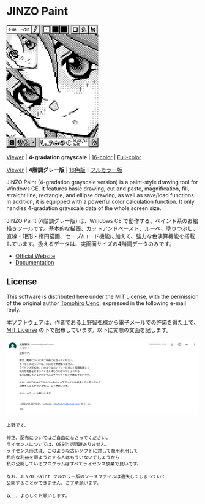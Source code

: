 # JINZO Paint

![JINZO Paint](loope.gif)

[Viewer](/../viewer) | **4-gradation grayscale** | [16-color](/../16-color) | [Full-color](/../full-color)

[Viewer](/../viewer) | **4階調グレー版** | [16色版](/../16-color) | [フルカラー版](/../full-color)

JINZO Paint (4-gradation grayscale version) is a paint-style drawing tool for Windows CE. It features basic drawing, cut and paste, magnification, fill, straight line, rectangle, and ellipse drawing, as well as save/load functions. In addition, it is equipped with a powerful color calculation function. It only handles 4-gradation grayscale data of the whole screen size.

JINZO Paint (4階調グレー版) は、Windows CE で動作する、ペイント系のお絵描きツールです。基本的な描画、カットアンドペースト、ルーペ、塗りつぶし、直線・矩形・楕円描画、セーブ/ロード機能に加えて、強力な色演算機能を搭載しています。扱えるデータは、実画面サイズの4階調データのみです。

- [Official Website](http://www.tomozon.sakura.ne.jp/wince/)
- [Documentation](https://brain-hackers.github.io/jinzo-paint/JZP114_Doc/jzpaint_J.html)

## License

This software is distributed here under the [MIT License](LICENSE), with the permission of the original author [Tomohiro Ueno](http://www.tomozon.sakura.ne.jp/wince/), expressed in the following e-mail reply.

本ソフトウェアは、作者である[上野智弘](http://www.tomozon.sakura.ne.jp/wince/)様から電子メールでの許諾を得た上で、[MIT License](LICENSE) の下で配布しています。以下に実際の文面を記します。

![Official Permit](permit.png)

```
上野です。

修正、配布についてはご自由になさってください。
ライセンスについては、OSS化で問題ありません。
ライセンス形式は、このような古いソフトに対して商用利用して
私的な利益を得ようとする人はもういないでしょうから
私の公開しているプログラムはすべてライセンス放棄で良いです。

なお、JINZO Paint フルカラー版のソースファイルは遺失してしまっていて
公開することができません。ご了承願います。

以上、よろしくお願いします。
```
